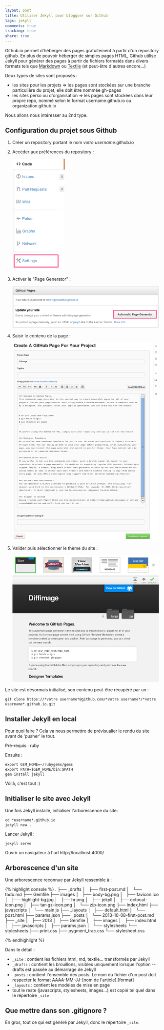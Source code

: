 ```yaml
---
layout: post
title: Utiliser Jekyll pour blogguer sur Github
tags: jekyll
comments: true
tracking: true
share: true
---
```


Github.io permet d'héberger des pages gratuitement à partir d'un repository github.
En plus de pouvoir héberger de simples pages HTML, Github utilise Jekyll pour générer des pages à partir
de fichiers formatés dans divers formats tels que [Markdown](http://daringfireball.net/projects/markdown) ou [Textile](http://textile.thresholdstate.com/) (et peut-être d'autres encore...)

Deux types de sites sont proposés :

* les sites pour les projets => les pages sont stockées sur une branche particulière du projet, elle doit être nommée gh-pages
* les sites perso ou d'organisation => les pages sont stockées dans leur propre repo, nommé selon le format username.github.io ou organization.github.io

Nous allons nous intéresser au 2nd type.

## Configuration du projet sous Github

1. Créer un repository portant le nom *votre username*.github.io
2. Accéder aux préférences du repository :

    ![](/images/jekyll/creation_projet_01.png)

3. Activer le "Page Generator" :

    ![](/images/jekyll/creation_projet_02.png)

4. Saisir le contenu de la page :

    ![](/images/jekyll/creation_projet_03.png)

5. Valider puis sélectionner le thème du site :

    ![](/images/jekyll/creation_projet_04.png)

Le site est désormais initialisé, son contenu peut-être récupéré par un :

    git clone https://*votre username*@github.com/*votre username*/*votre username*.github.io.git

## Installer Jekyll en local

Pour quoi faire ? Cela va nous permettre de prévisualier le rendu du site avant de 'pusher'
le tout.

Pré-requis : ruby

Ensuite :

    export GEM_HOME=~/rubygems/gems
    export PATH=$GEM_HOME/bin:$PATH
    gem install jekyll

Voilà, c'est tout :)

## Initialiser le site avec Jekyll

Une fois Jekyll installé, initialiser l'arborescence du site:

    cd *username*.github.io
    jekyll new .

Lancer Jekyll :

    jekyll serve

Ouvrir un navigateur à l'url http://localhost:4000/

## Arborescence d'un site

Une arborescence reconnue par Jekyll ressemble à :

{% highlight console %}
.
├── _drafts
│   ├── first-post.md
│   └── todo.md
├── Gemfile
├── images
│   ├── body-bg.png
│   ├── favicon.ico
│   ├── highlight-bg.jpg
│   ├── hr.png
│   ├── jekyll
│   ├── octocat-icon.png
│   ├── tar-gz-icon.png
│   └── zip-icon.png
├── index.html
├── javascripts
│   └── main.js
├── _layouts
│   ├── default.html
│   └── post.html
├── params.json
├── _posts
│   └── 2013-10-08-first-post.md
├── _site
│   ├── 2013
│   ├── Gemfile
│   ├── images
│   ├── index.html
│   ├── javascripts
│   ├── params.json
│   └── stylesheets
└── stylesheets
    ├── print.css
    ├── pygment_trac.css
    └── stylesheet.css

{% endhighlight %}

Dans le détail :

* ``_site`` : contient les fichiers html, md, textile... transformés par Jekyll
* ``_drafts`` : contient les brouillons, visibles uniquement lorsque l'option --drafts est passée
au démarrage de Jekyll
* ``_posts`` : contient l'ensemble des posts. Le nom du fichier d'un post doit respecter le format
AAAA-MM-JJ-\[nom de l'article\].\[format\]
* ``_layouts`` : contient les modèles de mise en page
* tout le reste (javascripts, stylesheets, images...) est copié tel quel dans le répertoire
``_site``

## Que mettre dans son .gitignore ?

En gros, tout ce qui est généré par Jekyll, donc le répertoire ``_site``.

